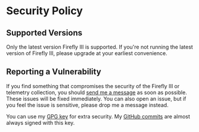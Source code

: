 # Security Policy

## Supported Versions

Only the latest version Firefly III is supported. If you're not running the latest version of Firefly III, please upgrade at your earliest convenience.  

## Reporting a Vulnerability

If you find something that compromises the security of the Firefly III or telemetry collection, you should [send me a message](mailto:james@firefly-iii.org) as soon as possible. These issues will be fixed immediately. You can also open an issue, but if you feel the issue is sensitive, please drop me a message instead.

You can use my [GPG key](https://keybase.io/jc5) for extra security. My [GitHub commits](https://github.com/firefly-iii/firefly-iii/commits/master) are almost always signed with this key.
